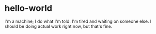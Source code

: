# hello-world
I'm a machine; I do what I'm told.
I'm tired and waiting on someone else. I should be doing actual work right now, but that's fine.
